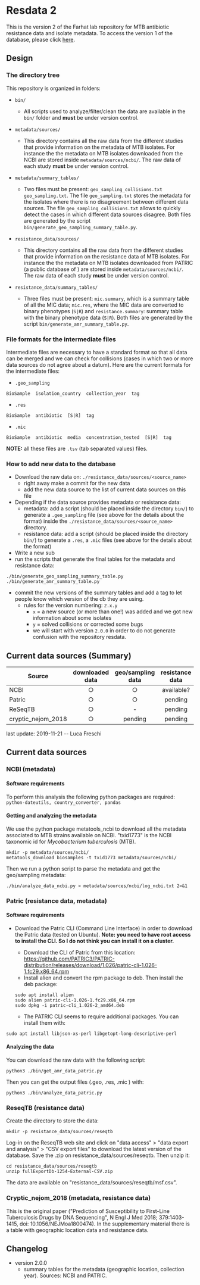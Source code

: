 # Resdata 2

This is the version 2 of the Farhat lab repository for MTB antibiotic resistance data and isolate metadata. To access the version 1 of the database, please click [here](https://github.com/farhat-lab/resdata).



## Design

### The directory tree



This repository is organized in folders:

- `bin/` 
  
  - All scripts used to analyze/filter/clean the data are available in the `bin/` folder and **must** be under version control.
- `metadata/sources/`
  
  - This directory contains all the raw data from the different studies that provide information on the metadata of MTB isolates. For instance the the metadata on MTB isolates downloaded from the NCBI are stored inside `metadata/sources/ncbi/`. The raw data of each study **must** be under version control.
- `metadata/summary_tables/`
  
  - Two files must be present: `geo_sampling_collisions.txt`  `geo_sampling.txt`. The file `geo_sampling.txt` stores the metadata for the isolates where there is no disagreement between different data sources. The file `geo_sampling_collisions.txt` allows to quickly detect the cases in which different data sources disagree. Both files are generated by the script `bin/generate_geo_sampling_summary_table.py`.
- `resistance_data/sources/`
  
  - This directory contains all the raw data from the different studies that provide information on the resistance data of MTB isolates. For instance the the metadata on MTB isolates downloaded from PATRIC (a public database of ) are stored inside `metadata/sources/ncbi/`. The raw data of each study **must** be under version control.
- `resistance_data/summary_tables/`
  
  - Three files must be present: `mic.summary`, which is a summary table of all the MIC data;  `mic.res`, where the MIC data are converted to binary phenotypes (`S|R`) and `resistance.summary`: summary table with the binary phenotype data (`S|R`). Both files are generated by the script `bin/generate_amr_summary_table.py`.
  

### File formats for the intermediate files

Intermediate files are necessary to have a standard format so that all data can be merged and we can check for collisions (cases in which two or more data sources do not agree about a datum). Here are the current formats for the intermediate files:

- `.geo_sampling`  

```
BioSample  isolation_country  collection_year  tag
```

- `.res`

```
BioSample  antibiotic  [S|R]  tag
```

- `.mic`

```
BioSample  antibiotic  media  concentration_tested  [S|R]  tag
```

**NOTE:** all these files are `.tsv` (tab separated values) files.

### How to add new data to the database

- Download the raw data on: `./resistance_data/sources/<source_name>`
  - right away make a commit for the new data
  - add the new data source to the list of current data sources on this file
- Depending if the data source provides metadata or resistance data:
  - metadata: add a script (should be placed inside the directory `bin/`) to generate a `.geo_sampling` file (see above for the details about the format) inside the `./resistance_data/sources/<source_name>` directory.
  - resistance data: add a script (should be placed inside the directory `bin/`) to generate a `.res`, a `.mic`  files (see above for the details about the format)
- Write a new sub
-  run the scripts that generate the final tables for the metadata and resistance data:

```
./bin/generate_geo_sampling_summary_table.py
./bin/generate_amr_summary_table.py
```
- commit the new versions of the summary tables and add a tag to let people know which version of the db they are using.
  - rules for the version numbering: `2.x.y`
    - `x` = a new source (or more than one!) was added and we got new information about some isolates
    - `y` = solved collisions or corrected some bugs
    - we will start with version `2.0.0` in order to do not generate confusion with the repository resdata.



## Current data sources (Summary)

| Source | downloaded data | geo/sampling data | resistance data |
| ---- | :-----------: | :----------: | :--: |
| NCBI | ○ | ○ | available? |
| Patric| ○ | ○ | pending |
| ReSeqTB | ○ | - | pending |
| cryptic_nejom_2018 | ○ | pending | pending |

last update: 2019-11-21 -- Luca Freschi

## Current data sources

### NCBI (metadata)

#### Software requirements
To perform this analysis the following python packages are required:  `python-dateutils, country_converter, pandas`

#### Getting and analyzing the metadata

We use the python package metatools_ncbi to download all the metadata associated to MTB strains available on NCBI. "txid1773" is the NCBI taxonomic id for _Mycobacterium tuberculosis_ (MTB). 

```
mkdir -p metadata/sources/ncbi/
metatools_download biosamples -t txid1773 metadata/sources/ncbi/
```

Then we run a python script to parse the metadata and get the geo/sampling metadata:

```
./bin/analyze_data_ncbi.py > metadata/sources/ncbi/log_ncbi.txt 2>&1
```

### Patric (resistance data, metadata)

#### Software requirements

- Download the Patric CLI (Command Line Interface) in order to download the Patric data (tested on Ubuntu). **Note: you need to have root access to install the CLI. So I do not think you can install it on a cluster.**

  - Download  the CLI of Patric from this location: https://github.com/PATRIC3/PATRIC-distribution/releases/download/1.026/patric-cli-1.026-1.fc29.x86_64.rpm
  - Install alien and convert the rpm package to deb. Then install the deb package:

  ```
  sudo apt install alien
  sudo alien patric-cli-1.026-1.fc29.x86_64.rpm
  sudo dpkg -i patric-cli_1.026-2_amd64.deb
  ```

  - The PATRIC CLI seems to require additional packages. You can install them with:

```
sudo apt install libjson-xs-perl libgetopt-long-descriptive-perl
```
#### Analyzing the data
You can download the raw data with the following script:
```
python3 ./bin/get_amr_data_patric.py
```
Then you can get the output files (.geo, .res, .mic ) with:
```
python3 ./bin/analyze_data_patric.py
```

### ReseqTB (resistance data)

Create the directory to store the data:

```
mkdir -p resistance_data/sources/reseqtb
```

Log-in on the ReseqTB web site and click on "data access" > "data export and analysis" > "CSV export files" to download the latest version of the database. Save the .zip on resistance_data/sources/reseqtb. Then unzip it:

```
cd resistance_data/sources/reseqtb 
unzip fullExportDb-1254-External-CSV.zip
```

The data are available on "resistance_data/sources/reseqtb/msf.csv". 

### Cryptic_nejom_2018 (metadata, resistance data)

This is the original paper ("Prediction of Susceptibility to First-Line Tuberculosis Drugs by DNA Sequencing", N Engl J Med 2018;  379:1403-1415, doi:  10.1056/NEJMoa1800474). In the supplementary material there is a table with geographic location data and resistance data.

## Changelog

- version 2.0.0
  - summary tables for the metadata (geographic location, collection year). Sources: NCBI and PATRIC. 

